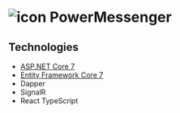 
# ![icon](https://user-images.githubusercontent.com/104465016/206486619-fffa1ad6-8383-41f1-9650-b8bcae8ef423.svg) PowerMessenger
 
 
## Technologies

* [ASP.NET Core 7](https://docs.microsoft.com/en-us/aspnet/core/introduction-to-aspnet-core)
* [Entity Framework Core 7](https://docs.microsoft.com/en-us/ef/core/)
* Dapper
* SignalR
* React TypeScript
